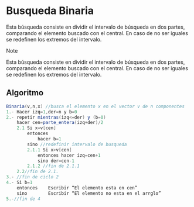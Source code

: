 # Busqueda Binaria
Esta búsqueda consiste en dividir el intervalo de búsqueda en dos partes, comparando el elemento buscado con el central. En caso de no ser iguales se redefinen los extremos del intervalo.

> [!NOTE]
> Esta búsqueda consiste en dividir el intervalo de búsqueda en dos partes, comparando el elemento buscado con el central. En caso de no ser iguales se redefinen los extremos del intervalo.

## Algoritmo

```java
Binaria(v,n,x) //busca el elemento x en el vector v de n componentes
1.- Hacer izq=1,der=n y b=0
2.- repetir mientras(izq<=der) y (b=0)
	hacer cen=parte_entera(izq+der)/2
	2.1 Si x=v[cen]
		entonces
			hacer b=1
		sino //redefinir intervalo de busqueda
		2.1.1 Si x>v[cen]
			entonces hacer izq=cen+1
			sino der=cen-1
		2.1.2 //fin de 2.1.1
	2.2//fin de 2.1.
3.- //fin de ciclo 2
4.- Si b=1
 	entonces	Escribir “El elemento esta en cen”
	sino		Escribir “El elemento no esta en el arrglo”
5.-//fin de 4
```


